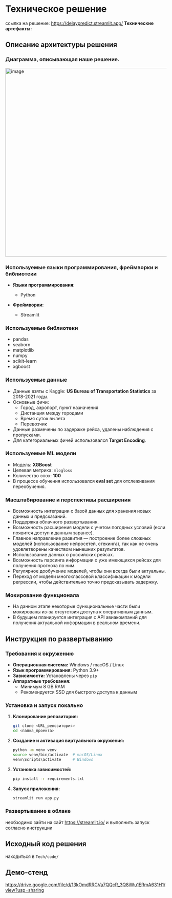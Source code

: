 # Техническое решение
ссылка на решение: https://delaypredict.streamlit.app/
**Технические артефакты:**

## Описание архитектуры решения

### Диаграмма, описывающая наше решение.
<img width="588" alt="image" src="https://github.com/user-attachments/assets/475cf76c-504f-4374-ab90-0e3798509b47" />

### Используемые языки программирования, фреймворки и библиотеки

- **Языки программирования:**
  - Python

- **Фреймворки:**
  - Streamlit

### Используемые библиотеки

- pandas
- seaborn
- matplotlib
- numpy
- scikit-learn
- xgboost

### Используемые данные

- Данные взяты с Kaggle: **US Bureau of Transportation Statistics** за 2018-2021 годы.
- Основные фичи:
  - Город, аэропорт, пункт назначения
  - Дистанция между городами
  - Время суток вылета
  - Перевозчик
- Данные размечены по задержке рейса, удалены наблюдения с пропусками.
- Для категориальных фичей использовался **Target Encoding**.

### Используемые ML модели

- Модель: **XGBoost**
- Целевая метрика: `mlogloss`
- Количество эпох: **100**
- В процессе обучения использовался **eval set** для отслеживания переобучения.

### Масштабирование и перспективы расширения

- Возможность интеграции с базой данных для хранения новых данных и предсказаний.
- Поддержка облачного развертывания.
- Возможность расширения модели с учетом погодных условий (если появится доступ к данным заранее).
- Главное направление развития — построение более сложных моделей (использование нейросетей, стекинга), так как не очень удовлетворены качеством нынешних результатов.
- Использование данных о российских рейсах.
- Возможность парсинга информации о уже имеющихся рейсах для получения прогноза по ним.
- Регулярное дообучение моделей, чтобы они всегда были актуальны.
- Переход от модели многоклассовой классификации к модели регрессии, чтобы действительно точно предсказывать задержку.

### Мокирование функционала

- На данном этапе некоторые функциональные части были мокированы из-за отсутствия доступа к оперативным данным.
- В будущем планируется интеграция с API авиакомпаний для получения актуальной информации в реальном времени.

## Инструкция по развертыванию

### Требования к окружению

- **Операционная система:** Windows / macOS / Linux
- **Язык программирования:** Python 3.9+
- **Зависимости:** Установлены через `pip`
- **Аппаратные требования:**
  - Минимум 8 GB RAM
  - Рекомендуется SSD для быстрого доступа к данным

### Установка и запуск локально

1. **Клонирование репозитория:**
   ```bash
   git clone <URL_репозитория>
   cd <папка_проекта>
   ```

2. **Создание и активация виртуального окружения:**
   ```bash
   python -m venv venv
   source venv/bin/activate  # macOS/Linux
   venv\Scripts\activate     # Windows
   ```

3. **Установка зависимостей:**
   ```bash
   pip install -r requirements.txt
   ```

4. **Запуск приложения:**
   ```bash
   streamlit run app.py
   ```
### Развертывание в облаке

необзодимо зайти на сайт https://streamlit.io/ и выполнить запуск согласно инструкции

## Исходный код решения
находиться в `Tech/code/`

## Демо-стенд

https://drive.google.com/file/d/13kOmdRRCVa7QQcR_3Q8iWu1ERmA631H1/view?usp=sharing
